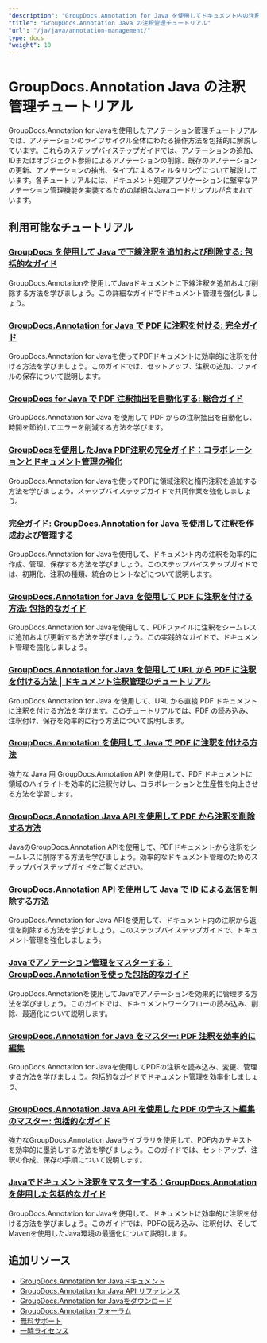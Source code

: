 ```yaml
---
"description": "GroupDocs.Annotation for Java を使用してドキュメント内の注釈を追加、削除、更新、管理するための完全なチュートリアル。"
"title": "GroupDocs.Annotation Java の注釈管理チュートリアル"
"url": "/ja/java/annotation-management/"
type: docs
"weight": 10
---
```


# GroupDocs.Annotation Java の注釈管理チュートリアル

GroupDocs.Annotation for Javaを使用したアノテーション管理チュートリアルでは、アノテーションのライフサイクル全体にわたる操作方法を包括的に解説しています。これらのステップバイステップガイドでは、アノテーションの追加、IDまたはオブジェクト参照によるアノテーションの削除、既存のアノテーションの更新、アノテーションの抽出、タイプによるフィルタリングについて解説しています。各チュートリアルには、ドキュメント処理アプリケーションに堅牢なアノテーション管理機能を実装するための詳細なJavaコードサンプルが含まれています。

## 利用可能なチュートリアル

### [GroupDocs を使用して Java で下線注釈を追加および削除する: 包括的なガイド](./java-groupdocs-annotate-add-remove-underline/)
GroupDocs.Annotationを使用してJavaドキュメントに下線注釈を追加および削除する方法を学びましょう。この詳細なガイドでドキュメント管理を強化しましょう。

### [GroupDocs.Annotation for Java で PDF に注釈を付ける: 完全ガイド](./annotate-pdfs-groupdocs-annotation-java-guide/)
GroupDocs.Annotation for Javaを使ってPDFドキュメントに効率的に注釈を付ける方法を学びましょう。このガイドでは、セットアップ、注釈の追加、ファイルの保存について説明します。

### [GroupDocs for Java で PDF 注釈抽出を自動化する: 総合ガイド](./automate-pdf-annotation-extraction-groupdocs-java/)
GroupDocs.Annotation for Java を使用して PDF からの注釈抽出を自動化し、時間を節約してエラーを削減する方法を学びます。

### [GroupDocsを使用したJava PDF注釈の完全ガイド：コラボレーションとドキュメント管理の強化](./java-pdf-annotation-groupdocs-guide/)
GroupDocs.Annotation for Javaを使ってPDFに領域注釈と楕円注釈を追加する方法を学びましょう。ステップバイステップガイドで共同作業を強化しましょう。

### [完全ガイド: GroupDocs.Annotation for Java を使用して注釈を作成および管理する](./annotations-groupdocs-annotation-java-tutorial/)
GroupDocs.Annotation for Javaを使用して、ドキュメント内の注釈を効率的に作成、管理、保存する方法を学びましょう。このステップバイステップガイドでは、初期化、注釈の種類、統合のヒントなどについて説明します。

### [GroupDocs.Annotation for Java を使用して PDF に注釈を付ける方法: 包括的なガイド](./annotate-pdfs-groupdocs-annotation-java/)
GroupDocs.Annotation for Javaを使用して、PDFファイルに注釈をシームレスに追加および更新する方法を学びましょう。この実践的なガイドで、ドキュメント管理を強化しましょう。

### [GroupDocs.Annotation for Java を使用して URL から PDF に注釈を付ける方法 | ドキュメント注釈管理のチュートリアル](./annotate-pdfs-from-urls-groupdocs-java/)
GroupDocs.Annotation for Java を使用して、URL から直接 PDF ドキュメントに注釈を付ける方法を学びます。このチュートリアルでは、PDF の読み込み、注釈付け、保存を効率的に行う方法について説明します。

### [GroupDocs.Annotation を使用して Java で PDF に注釈を付ける方法](./java-pdf-annotation-groupdocs-java/)
強力な Java 用 GroupDocs.Annotation API を使用して、PDF ドキュメントに領域のハイライトを効率的に注釈付けし、コラボレーションと生産性を向上させる方法を学習します。

### [GroupDocs.Annotation Java API を使用して PDF から注釈を削除する方法](./groupdocs-annotation-java-remove-pdf-annotations/)
JavaのGroupDocs.Annotation APIを使用して、PDFドキュメントから注釈をシームレスに削除する方法を学びましょう。効率的なドキュメント管理のためのステップバイステップガイドをご覧ください。

### [GroupDocs.Annotation API を使用して Java で ID による返信を削除する方法](./java-groupdocs-annotation-remove-replies-by-id/)
GroupDocs.Annotation for Java APIを使用して、ドキュメント内の注釈から返信を削除する方法を学びましょう。このステップバイステップガイドで、ドキュメント管理を強化しましょう。

### [Javaでアノテーション管理をマスターする：GroupDocs.Annotationを使った包括的なガイド](./groupdocs-annotation-java-manage-documents/)
GroupDocs.Annotationを使用してJavaでアノテーションを効果的に管理する方法を学びましょう。このガイドでは、ドキュメントワークフローの読み込み、削除、最適化について説明します。

### [GroupDocs.Annotation for Java をマスター: PDF 注釈を効率的に編集](./groupdocs-annotation-java-modify-pdf-annotations/)
GroupDocs.Annotation for Javaを使用してPDFの注釈を読み込み、変更、管理する方法を学びましょう。包括的なガイドでドキュメント管理を効率化しましょう。

### [GroupDocs.Annotation Java API を使用した PDF のテキスト編集のマスター: 包括的なガイド](./groupdocs-annotation-java-text-redaction-tutorial/)
強力なGroupDocs.Annotation Javaライブラリを使用して、PDF内のテキストを効率的に墨消しする方法を学びましょう。このガイドでは、セットアップ、注釈の作成、保存の手順について説明します。

### [Javaでドキュメント注釈をマスターする：GroupDocs.Annotationを使用した包括的なガイド](./mastering-document-annotation-groupdocs-java/)
GroupDocs.Annotation for Javaを使用して、ドキュメントに効率的に注釈を付ける方法を学びましょう。このガイドでは、PDFの読み込み、注釈付け、そしてMavenを使用したJava環境の最適化について説明します。

## 追加リソース

- [GroupDocs.Annotation for Javaドキュメント](https://docs.groupdocs.com/annotation/java/)
- [GroupDocs.Annotation for Java API リファレンス](https://reference.groupdocs.com/annotation/java/)
- [GroupDocs.Annotation for Javaをダウンロード](https://releases.groupdocs.com/annotation/java/)
- [GroupDocs.Annotation フォーラム](https://forum.groupdocs.com/c/annotation)
- [無料サポート](https://forum.groupdocs.com/)
- [一時ライセンス](https://purchase.groupdocs.com/temporary-license/)